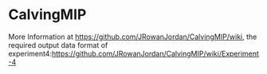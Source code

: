 # CalvingMIP
More Information at https://github.com/JRowanJordan/CalvingMIP/wiki,
the required output data format of experiment4:https://github.com/JRowanJordan/CalvingMIP/wiki/Experiment-4
